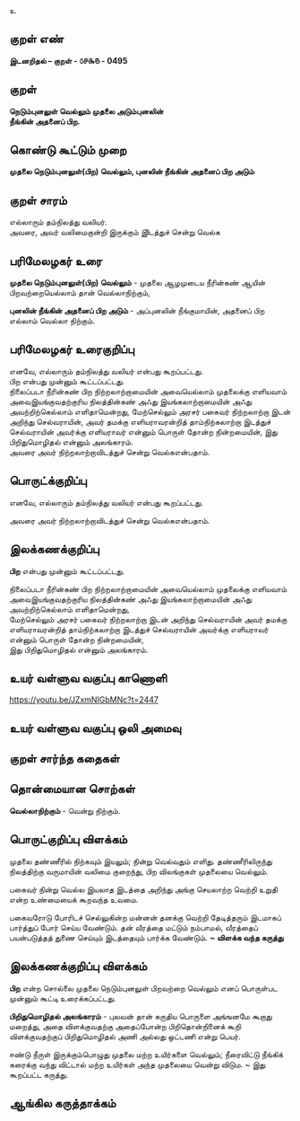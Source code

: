 உ

## குறள் எண் 

**இடனறிதல்  – குறள் - ௦௪௯௫ - 0495**  

## குறள் 

**நெடும்புனலுள் வெல்லும் முதலை அடும்புனலின்  
நீங்கின் அதனைப் பிற.**

## கொண்டு கூட்டும் முறை

**முதலை நெடும்புனலுள்(பிற) வெல்லும், புனலின் நீங்கின் அதனைப் பிற அடும்**

## குறள் சாரம் 

எல்லாரும் தம்நிலத்து வலியர்.  
அவரை, அவர் வலிமைகுன்றி இருக்கும் இிடத்துச் சென்று வெல்க

## பரிமேலழகர் உரை

**முதலை நெடும்புனலுள்(பிற) வெல்லும்** - முதலை ஆழமுடைய நீரின்கண் ஆயின் பிறவற்றையெல்லாம் தான் வெல்லாநிற்கும்,  

**புனலின் நீங்கின் அதனைப் பிற அடும்** - அப்புனலின் நீங்குமாயின், அதனைப் பிற எல்லாம் வெல்லா நிற்கும்.  

## பரிமேலழகர் உரைகுறிப்பு   

எனவே, எல்லாரும் தம்நிலத்து வலியர் என்பது கூறப்பட்டது.   
பிற என்பது முன்னும் கூட்டப்பட்டது.  
நிலைப்படா நீரின்கண் பிற நிற்றலாற்றாமையின் அவையெல்லாம் முதலைக்கு எளியவாம் அவைஇயங்குவதற்குரிய நிலத்தின்கண் அஃது இயங்கலாற்றாமையின் அஃது அவற்றிற்கெல்லாம் எளிதாமென்றது, மேற்செல்லும் அரசர் பகைவர் நிற்றலாற்றா இடன் அறிந்து செல்வராயின், அவர் தமக்கு எளியராவரன்றித் தாம்நிற்கலாற்றா இடத்துச் செல்வராயின் அவர்க்கு எளியராவர் என்னும் பொருள் தோன்ற நின்றமையின், இது பிறிதுமொழிதல் என்னும் அலங்காரம்.  
அவரை அவர் நிற்றலாற்றாவிடத்துச் சென்று வெல்கஎன்பதாம்.  

## பொருட்க்குறிப்பு 

எனவே, எல்லாரும் தம்நிலத்து வலியர் என்பது கூறப்பட்டது.   

அவரை அவர் நிற்றலாற்றாவிடத்துச் சென்று வெல்கஎன்பதாம்.  

## இலக்கணக்குறிப்பு  

**பிற** என்பது முன்னும் கூட்டப்பட்டது.   

நிலைப்படா நீரின்கண் பிற நிற்றலாற்றாமையின் அவையெல்லாம் முதலைக்கு எளியவாம் அவைஇயங்குவதற்குரிய நிலத்தின்கண் அஃது இயங்கலாற்றாமையின் அஃது அவற்றிற்கெல்லாம் எளிதாமென்றது,  
மேற்செல்லும் அரசர் பகைவர் நிற்றலாற்றா இடன் அறிந்து செல்வராயின் அவர் தமக்கு எளியராவரன்றித் தாம்நிற்கலாற்றா இடத்துச் செல்வராயின் அவர்க்கு எளியராவர் என்னும் பொருள் தோன்ற நின்றமையின்,  
இது பிறிதுமொழிதல் என்னும் அலங்காரம்.    

## உயர் வள்ளுவ வகுப்பு காணொளி

https://youtu.be/JZxmNIGbMNc?t=2447

## உயர் வள்ளுவ வகுப்பு ஒலி அமைவு 

 
## குறள் சார்ந்த கதைகள் 


## தொன்மையான சொற்கள்

**வெல்லாநிற்கும்** - வென்று நிற்கும்.  

## பொருட்குறிப்பு விளக்கம்

முதலை தண்ணீரில் நிற்கவும் இயலும்; நின்று வெல்வதும் எளிது. தண்ணீரிலிருந்து நிலத்திற்கு வருமாயின் வலிமை குறைந்து, பிற விலங்குகள் முதலையை வெல்லும். 

பகைவர் நின்று வெல்ல இயலாத இடத்தை அறிந்து அங்கு செயலாற்ற வெற்றி உறுதி என்ற உண்மையைக் கூறவந்த உவமை.

பகைவரோடு போரிடச் செல்லுகின்ற மன்னன் தனக்கு வெற்றி தேடித்தரும் இடமாகப் பார்த்துப் போர் செய்ய வேண்டும். தன் வீரத்தை மட்டும் நம்பாமல், வீரத்தைப் பயன்படுத்தத் துணை செய்யும் இடத்தையும் பார்க்க வேண்டும்.   **~ விளக்க வந்த கருத்து**

## இலக்கணக்குறிப்பு விளக்கம்

**பிற** என்ற சொல்லை முதலை நெடும்புனலுள் பிறவற்றை வெல்லும் எனப் பொருள்பட முன்னும் கூட்டி உரைக்கப்பட்டது.        

**பிறிதுமொழிதல் அலங்காரம்** -  புலவன் தான் கருதிய பொருளை அங்ஙனமே கூறாது மறைத்து, அதை விளக்குவதற்கு அதைப்போன்ற பிறிதொன்றினைக் கூறி விளக்குவதற்குப் பிறிதுமொழிதல் அணி அல்லது ஒட்டணி என்று பெயர்.       

ஈண்டு நீருள் இருக்கும்பொழுது முதலை மற்ற உயிர்களை வெல்லும்; நீரைவிட்டு நீங்கிக் கரைக்கு வந்து விட்டால் மற்ற உயிர்கள் அந்த முதலையை வென்று விடும.  ~ இது கூறப்பட்ட கருத்து.

## ஆங்கில கருத்தாக்கம் 


